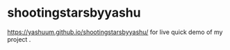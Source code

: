 # shootingstarsbyyashu

https://yashuum.github.io/shootingstarsbyyashu/ for live quick demo of my project . 
